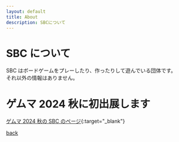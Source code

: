 ```yaml
---
layout: default
title: About
description: SBCについて
---
```


# **SBC について**

SBC はボードゲームをプレーしたり、作ったりして遊んでいる団体です。  
それ以外の情報はありません。

# **ゲムマ 2024 秋に初出展します**

[ゲムマ 2024 秋の SBC のページ](https://gamemarket.jp/booth?target_gm=2024a&keyword=SBC){:target="\_blank"}

[back](./)
